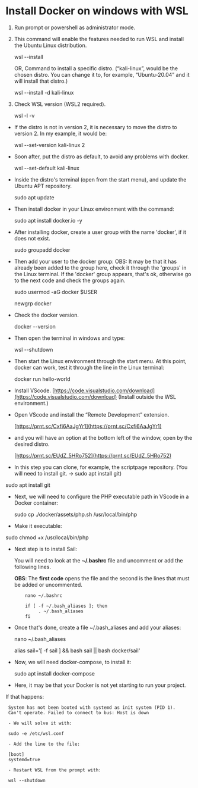 # Install Docker on windows with WSL

1) Run prompt or powershell as administrator mode.

2) This command will enable the features needed to run WSL and install the Ubuntu Linux distribution.
    
     wsl --install

     OR, Command to install a specific distro. (“kali-linux”, would be the chosen distro. You can change it to, for example, “Ubuntu-20.04” and it will install that distro.)
    
     wsl --install -d kali-linux
    
3) Check WSL version (WSL2 required).
    
     wsl -l -v
    
- If the distro is not in version 2, it is necessary to move the distro to version 2. In my example, it would be:
    
     wsl --set-version kali-linux 2
    
- Soon after, put the distro as default, to avoid any problems with docker.
    
     wsl --set-default kali-linux
     
- Inside the distro's terminal (open from the start menu), and update the Ubuntu APT repository.
    
     sudo apt update
    
- Then install docker in your Linux environment with the command:
    
     sudo apt install docker.io -y
    
- After installing docker, create a user group with the name 'docker', if it does not exist.
    
     sudo groupadd docker
    
- Then add your user to the docker group:
OBS: It may be that it has already been added to the group here, check it through the 'groups' in the Linux terminal. If the 'docker' group appears, that's ok, otherwise go to the next code and check the groups again.
    
     sudo usermod -aG docker $USER
    
     newgrp docker
    
- Check the docker version.
    
     docker --version
    
- Then open the terminal in windows and type:
    
     wsl --shutdown
    
- Then start the Linux environment through the start menu.
At this point, docker can work, test it through the line in the Linux terminal:
    
     docker run hello-world
    
- Install VScode. [https://code.visualstudio.com/download](https://code.visualstudio.com/download) (Install outside the WSL environment.)
- Open VScode and install the “Remote Development” extension.
    
     [https://prnt.sc/Cxfi6AaJgYr1](https://prnt.sc/Cxfi6AaJgYr1)
    
- and you will have an option at the bottom left of the window, open by the desired distro.
    
     [https://prnt.sc/EUdZ_5HRo752](https://prnt.sc/EUdZ_5HRo752)
    
- In this step you can clone, for example, the scriptpage repository. (You will need to install git. → sudo apt install git)

sudo apt install git


- Next, we will need to configure the PHP executable path in VScode in a Docker container:

     sudo cp ./docker/assets/php.sh /usr/local/bin/php

- Make it executable:

sudo chmod +x /usr/local/bin/php

- Next step is to install Sail:
    
     You will need to look at the **~/.bashrc** file and uncomment or add the following lines.
    
     **OBS**: The **first code** opens the file and the second is the lines that must be added or uncommented.
    
          nano ~/.bashrc

          if [ -f ~/.bash_aliases ]; then
               . ~/.bash_aliases
          fi

- Once that's done, create a file ~/.bash_aliases and add your aliases:

     nano ~/.bash_aliases

     alias sail='[ -f sail ] && bash sail || bash docker/sail'

- Now, we will need docker-compose, to install it:

     sudo apt install docker-compose

- Here, it may be that your Docker is not yet starting to run your project.

If that happens:

     System has not been booted with systemd as init system (PID 1).
     Can't operate. Failed to connect to bus: Host is down

     - We will solve it with:

     sudo -e /etc/wsl.conf

     - Add the line to the file:

     [boot]
     systemd=true

     - Restart WSL from the prompt with:

     wsl --shutdown

